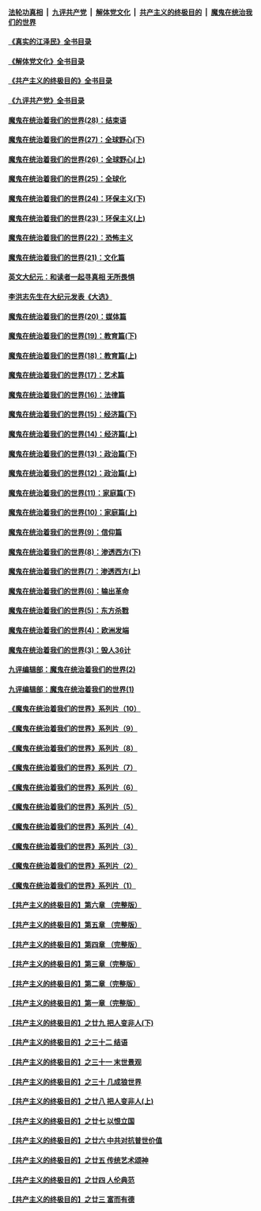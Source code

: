 ####  [法轮功真相](../../../../basic/blob/master/README.md?t=09130831) &nbsp;|&nbsp; [九评共产党](../../../../9ping.md/blob/master/README.md?t=09130831) &nbsp;|&nbsp; [解体党文化](../../../../jtdwh.md/blob/master/README.md?t=09130831)  &nbsp;|&nbsp; [共产主义的终极目的](../../../../gczydzjmd.md/blob/master/README.md?t=09130831) &nbsp;|&nbsp; [魔鬼在统治我们的世界](../../../../mgztzwmdsj.md/blob/master/README.md?t=09130831) 

#### [《真实的江泽民》全书目录](../pages/nsc422/n13721399.md?t=09130831) 

#### [《解体党文化》全书目录](../pages/nsc422/n13721157.md?t=09130831) 

#### [《共产主义的终极目的》全书目录](../pages/nsc422/n13721048.md?t=09130831) 

#### [《九评共产党》全书目录](../pages/nsc422/n13708085.md?t=09130831) 

#### [魔鬼在统治着我们的世界(28)：结束语](../pages/nsc422/n10936246.md?t=09130831) 

#### [魔鬼在统治着我们的世界(27)：全球野心(下)](../pages/nsc422/n10928319.md?t=09130831) 

#### [魔鬼在统治着我们的世界(26)：全球野心(上)](../pages/nsc422/n10900318.md?t=09130831) 

#### [魔鬼在统治着我们的世界(25)：全球化](../pages/nsc422/n10788205.md?t=09130831) 

#### [魔鬼在统治着我们的世界(24)：环保主义(下)](../pages/nsc422/n10695307.md?t=09130831) 

#### [魔鬼在统治着我们的世界(23)：环保主义(上)](../pages/nsc422/n10688613.md?t=09130831) 

#### [魔鬼在统治着我们的世界(22)：恐怖主义](../pages/nsc422/n10614727.md?t=09130831) 

#### [魔鬼在统治着我们的世界(21)：文化篇](../pages/nsc422/n10597706.md?t=09130831) 

#### [英文大纪元：和读者一起寻真相 无所畏惧](../pages/nsc422/n12542027.md?t=09130831) 

#### [李洪志先生在大纪元发表《大选》](../pages/nsc422/n12534746.md?t=09130831) 

#### [魔鬼在统治着我们的世界(20)：媒体篇](../pages/nsc422/n10586579.md?t=09130831) 

#### [魔鬼在统治着我们的世界(19)：教育篇(下)](../pages/nsc422/n10564808.md?t=09130831) 

#### [魔鬼在统治着我们的世界(18)：教育篇(上)](../pages/nsc422/n10526970.md?t=09130831) 

#### [魔鬼在统治着我们的世界(17)：艺术篇](../pages/nsc422/n10499093.md?t=09130831) 

#### [魔鬼在统治着我们的世界(16)：法律篇](../pages/nsc422/n10485969.md?t=09130831) 

#### [魔鬼在统治着我们的世界(15)：经济篇(下)](../pages/nsc422/n10469975.md?t=09130831) 

#### [魔鬼在统治着我们的世界(14)：经济篇(上)](../pages/nsc422/n10457370.md?t=09130831) 

#### [魔鬼在统治着我们的世界(13)：政治篇(下)](../pages/nsc422/n10448270.md?t=09130831) 

#### [魔鬼在统治着我们的世界(12)：政治篇(上)](../pages/nsc422/n10444576.md?t=09130831) 

#### [魔鬼在统治着我们的世界(11)：家庭篇(下)](../pages/nsc422/n10440961.md?t=09130831) 

#### [魔鬼在统治着我们的世界(10)：家庭篇(上)](../pages/nsc422/n10435448.md?t=09130831) 

#### [魔鬼在统治着我们的世界(9)：信仰篇](../pages/nsc422/n10432159.md?t=09130831) 

#### [魔鬼在统治着我们的世界(8)：渗透西方(下)](../pages/nsc422/n10429603.md?t=09130831) 

#### [魔鬼在统治着我们的世界(7)：渗透西方(上)](../pages/nsc422/n10426013.md?t=09130831) 

#### [魔鬼在统治着我们的世界(6)：输出革命](../pages/nsc422/n10421536.md?t=09130831) 

#### [魔鬼在统治着我们的世界(5)：东方杀戮](../pages/nsc422/n10417707.md?t=09130831) 

#### [魔鬼在统治着我们的世界(4)：欧洲发端](../pages/nsc422/n10414890.md?t=09130831) 

#### [魔鬼在统治着我们的世界(3)：毁人36计](../pages/nsc422/n10411583.md?t=09130831) 

#### [九评编辑部：魔鬼在统治着我们的世界(2)](../pages/nsc422/n10410036.md?t=09130831) 

#### [九评编辑部：魔鬼在统治着我们的世界(1)](../pages/nsc422/n10406825.md?t=09130831) 

#### [《魔鬼在统治着我们的世界》系列片（10）](../pages/nsc422/n12292670.md?t=09130831) 

#### [《魔鬼在统治着我们的世界》系列片（9）](../pages/nsc422/n12290859.md?t=09130831) 

#### [《魔鬼在统治着我们的世界》系列片（8）](../pages/nsc422/n12287445.md?t=09130831) 

#### [《魔鬼在统治着我们的世界》系列片（7）](../pages/nsc422/n12283425.md?t=09130831) 

#### [《魔鬼在统治着我们的世界》系列片（6）](../pages/nsc422/n12282314.md?t=09130831) 

#### [《魔鬼在统治着我们的世界》系列片（5）](../pages/nsc422/n12281419.md?t=09130831) 

#### [《魔鬼在统治着我们的世界》系列片（4）](../pages/nsc422/n12274024.md?t=09130831) 

#### [《魔鬼在统治着我们的世界》系列片（3）](../pages/nsc422/n12271322.md?t=09130831) 

#### [《魔鬼在统治着我们的世界》系列片（2）](../pages/nsc422/n12269049.md?t=09130831) 

#### [《魔鬼在统治着我们的世界》系列片（1）](../pages/nsc422/n12267575.md?t=09130831) 

#### [【共产主义的终极目的】第六章 （完整版）](../pages/nsc422/n11428913.md?t=09130831) 

#### [【共产主义的终极目的】第五章 （完整版）](../pages/nsc422/n11428912.md?t=09130831) 

#### [【共产主义的终极目的】第四章 （完整版）](../pages/nsc422/n11428907.md?t=09130831) 

#### [【共产主义的终极目的】第三章（完整版）](../pages/nsc422/n11428848.md?t=09130831) 

#### [【共产主义的终极目的】第二章（完整版）](../pages/nsc422/n11428831.md?t=09130831) 

#### [【共产主义的终极目的】第一章（完整版）](../pages/nsc422/n11417651.md?t=09130831) 

#### [【共产主义的终极目的】之廿九 把人变非人(下)](../pages/nsc422/n11344140.md?t=09130831) 

#### [【共产主义的终极目的】之三十二 结语](../pages/nsc422/n11360535.md?t=09130831) 

#### [【共产主义的终极目的】之三十一 末世景观](../pages/nsc422/n11351129.md?t=09130831) 

#### [【共产主义的终极目的】之三十 几成狼世界](../pages/nsc422/n11348280.md?t=09130831) 

#### [【共产主义的终极目的】之廿八 把人变非人(上)](../pages/nsc422/n11340492.md?t=09130831) 

#### [【共产主义的终极目的】之廿七 以恨立国](../pages/nsc422/n11336944.md?t=09130831) 

#### [【共产主义的终极目的】之廿六 中共对抗普世价值](../pages/nsc422/n11324785.md?t=09130831) 

#### [【共产主义的终极目的】之廿五 传统艺术颂神](../pages/nsc422/n11296396.md?t=09130831) 

#### [【共产主义的终极目的】之廿四 人伦典范](../pages/nsc422/n11296397.md?t=09130831) 

#### [【共产主义的终极目的】之廿三 富而有德](../pages/nsc422/n11283598.md?t=09130831) 

